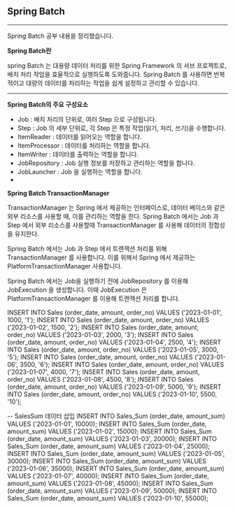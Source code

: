## Spring Batch

****

Spring Batch 공부 내용을 정리했습니다.

**Spring Batch란**

spring Batch 는 대용량 데이터 처리를 위한 Spring Framework 의 서브 프로젝트로,배치 처리
작업을 효울적으로 실행하도록 도와줍니다. Spring Batch 를 사용하면 반복적이고
대량의 데이터를 처리하는 작업을 쉽게 설정하고 관리할 수 있습니다.

****
**Spring Batch의 주요 구성요소**

- Job : 배치 처리의 단위로, 여러 Step 으로 구성됩니다.
- Step : Job 의 세부 단위로, 각 Step 은 특정 작업(읽기, 처리, 쓰기)을 수행합니다.
- ItemReader : 데이터를 읽어오는 역할을 합니다.
- ItemProcessor : 데이터를 처리하는 역할을 합니다.
- ItemWriter : 데이터를 출력하는 역할을 합니다.
- JobRepository : Job 실행 정보를 저장하고 관리하는 역할을 합니다.
- JobLauncher : Job 을 실행하는 역할을 합니다.
-
**Spring Batch TransactionManager**

TransactionManager 는 Spring 에서 제공하는 인터페이스로, 데이터 베이스와 같은 외부 리소스를 사용할 때, 이를 관리하는 역할을 한다.
Spring Batch 에서는 Job 과 Step 에서 외부 리소스를 사용할때 TransactionManager 를 사용해 데이터의 정합성을 유지한다.

Spring Batch 에서는 Job 과 Step 에서 트랜잭션 처리를 위해 TransactionManager 를 사용합니다. 이를 위해서 Spring 에서 제공하는
PlatformTransactionManager  사용합니다.

Spring Batch 에서는 Job을 실행하기 전에 JobRepository 를 이용해 JobExecution 을 생성합니다. 이때 JobExecution 은
PlatformTransactionManager 를 이용해 트랜잭션 처리를 합니다.


INSERT INTO Sales (order_date, amount, order_no) VALUES ('2023-01-01', 1000, '1');
INSERT INTO Sales (order_date, amount, order_no) VALUES ('2023-01-02', 1500, '2');
INSERT INTO Sales (order_date, amount, order_no) VALUES ('2023-01-03', 2000, '3');
INSERT INTO Sales (order_date, amount, order_no) VALUES ('2023-01-04', 2500, '4');
INSERT INTO Sales (order_date, amount, order_no) VALUES ('2023-01-05', 3000, '5');
INSERT INTO Sales (order_date, amount, order_no) VALUES ('2023-01-06', 3500, '6');
INSERT INTO Sales (order_date, amount, order_no) VALUES ('2023-01-07', 4000, '7');
INSERT INTO Sales (order_date, amount, order_no) VALUES ('2023-01-08', 4500, '8');
INSERT INTO Sales (order_date, amount, order_no) VALUES ('2023-01-09', 5000, '9');
INSERT INTO Sales (order_date, amount, order_no) VALUES ('2023-01-10', 5500, '10');

-- SalesSum 데이터 삽입
INSERT INTO Sales_Sum (order_date, amount_sum) VALUES ('2023-01-01', 10000);
INSERT INTO Sales_Sum (order_date, amount_sum) VALUES ('2023-01-02', 15000);
INSERT INTO Sales_Sum (order_date, amount_sum) VALUES ('2023-01-03', 20000);
INSERT INTO Sales_Sum (order_date, amount_sum) VALUES ('2023-01-04', 25000);
INSERT INTO Sales_Sum (order_date, amount_sum) VALUES ('2023-01-05', 30000);
INSERT INTO Sales_Sum (order_date, amount_sum) VALUES ('2023-01-06', 35000);
INSERT INTO Sales_Sum (order_date, amount_sum) VALUES ('2023-01-07', 40000);
INSERT INTO Sales_Sum (order_date, amount_sum) VALUES ('2023-01-08', 45000);
INSERT INTO Sales_Sum (order_date, amount_sum) VALUES ('2023-01-09', 50000);
INSERT INTO Sales_Sum (order_date, amount_sum) VALUES ('2023-01-10', 55000);

